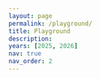 ```yaml
---
layout: page
permalink: /playground/
title: Playground
description:
years: [2025, 2026]
nav: true
nav_order: 2
---
```


<html lang="zh-CN">
<head>
    <meta charset="UTF-8">
    <meta name="viewport" content="width=device-width, initial-scale=1.0">
    <style>
        .ai-model-showcase * {
            margin: 0;
            padding: 0;
            box-sizing: border-box;
        }

        .ai-model-showcase-body {
            font-family: -apple-system, BlinkMacSystemFont, 'Segoe UI', Roboto, 'Helvetica Neue', Arial, sans-serif;
            background: #ffffff;
            min-height: 100vh;
            padding: 20px;
        }

        .ai-model-showcase-container {
            max-width: 1200px;
            margin: 0 auto;
        }

        .ai-model-showcase-page-title {
            text-align: center;
            color: #2d3748;
            font-size: 2rem;
            font-weight: 700;
            margin-bottom: 2rem;
        }

        .ai-model-showcase-cards-grid {
            display: flex;
            flex-direction: column;
            gap: 1.5rem;
            max-width: 800px;
            margin: 0 auto;
        }

        .ai-model-showcase-card {
            background: white;
            border-radius: 12px;
            box-shadow: 0 4px 12px rgba(0, 0, 0, 0.1);
            padding: 16px;
            display: flex;
            align-items: flex-start;
            gap: 16px;
            transition: all 0.3s ease;
            position: relative;
            overflow: hidden;
            border: 1px solid #e2e8f0;
        }

        .ai-model-showcase-card::before {
            content: '';
            position: absolute;
            top: 0;
            left: 0;
            right: 0;
            height: 4px;
            background: linear-gradient(90deg, #667eea, #764ba2);
        }

        .ai-model-showcase-card:hover {
            transform: translateY(-2px);
            box-shadow: 0 8px 20px rgba(0, 0, 0, 0.15);
        }

        .ai-model-showcase-avatar {
            width: 60px;
            height: 60px;
            border-radius: 8px;
            object-fit: cover;
            border: 2px solid #f0f0f0;
            flex-shrink: 0;
        }

        .ai-model-showcase-card-content {
            flex: 1;
            min-width: 0;
        }

        .ai-model-showcase-model-name {
            font-size: 1.25rem;
            font-weight: 700;
            color: #2d3748;
            margin-bottom: 8px;
            line-height: 1.3;
        }

        .ai-model-showcase-model-description {
            color: #4a5568;
            line-height: 1.5;
            margin-bottom: 12px;
            font-size: 0.9rem;
        }

        .ai-model-showcase-links-container {
            display: flex;
            flex-wrap: wrap;
            gap: 8px;
        }

        .ai-model-showcase-badge {
            display: inline-flex;
            align-items: center;
            gap: 6px;
            padding: 6px 12px;
            background-color: #e2e8f0;
            color: #4a5568;
            text-decoration: none;
            border-radius: 20px;
            font-size: 0.85rem;
            font-weight: 500;
            transition: all 0.2s ease;
            border: 1px solid transparent;
        }

        .ai-model-showcase-badge:hover {
            background-color: #cbd5e0;
            color: #2d3748;
            transform: translateY(-1px);
            box-shadow: 0 2px 8px rgba(0,0,0,0.1);
        }

        .ai-model-showcase-badge.ai-model-showcase-demo {
            background-color: #e6fffa;
            color: #234e52;
            border-color: #81e6d9;
        }

        .ai-model-showcase-badge.ai-model-showcase-demo:hover {
            background-color: #b2f5ea;
        }

        .ai-model-showcase-badge.ai-model-showcase-github {
            background-color: #f7fafc;
            color: #2d3748;
            border-color: #e2e8f0;
        }

        .ai-model-showcase-badge.ai-model-showcase-github:hover {
            background-color: #edf2f7;
        }

        .ai-model-showcase-badge.ai-model-showcase-huggingface {
            background-color: #fef5e7;
            color: #744210;
            border-color: #f6e05e;
        }

        .ai-model-showcase-badge.ai-model-showcase-huggingface:hover {
            background-color: #faf089;
        }

        .ai-model-showcase-icon {
            width: 16px;
            height: 16px;
        }

        .ai-model-showcase-open-source-badge {
            position: absolute;
            top: 12px;
            left: 12px;
            background: linear-gradient(135deg, #48bb78, #38a169);
            color: white;
            padding: 4px 8px;
            border-radius: 6px;
            font-size: 0.75rem;
            font-weight: 600;
            box-shadow: 0 2px 4px rgba(72, 187, 120, 0.3);
            z-index: 10;
        }

        @media (max-width: 768px) {
            .ai-model-showcase-card {
                flex-direction: column;
                text-align: center;
            }

            .ai-model-showcase-avatar {
                align-self: center;
            }
        }
    </style>
</head>
<body class="ai-model-showcase-body">
    <div class="ai-model-showcase-container">

        <div class="ai-model-showcase-cards-grid">
            <!-- 模型卡片 1 -->
            <div class="ai-model-showcase-card">
                <div class="ai-model-showcase-open-source-badge">Open Source</div>
                <img src="https://cdn-1.webcatalog.io/catalog/discord-bot-list/discord-bot-list-icon-filled-256.png?v=1714774149420" alt="GPT-4 Avatar" class="ai-model-showcase-avatar">
                <div class="ai-model-showcase-card-content">
                    <h2 class="ai-model-showcase-model-name">Image Generation: Janus-4o</h2>
                    <p class="ai-model-showcase-model-description">
                        Janus-4o is a multimodal model that can generate high-quality images from text or from text and images, trained on just 91K samples made by GPT-4o.
                    </p>
                    <div class="ai-model-showcase-links-container">
                        <a href="https://huggingface.co/spaces/akhaliq/Janus-4o-7B" class="ai-model-showcase-badge ai-model-showcase-demo">
                            <svg class="ai-model-showcase-icon" viewBox="0 0 24 24" fill="currentColor">
                                <path d="M12 2L2 7v10c0 5.55 3.84 9.95 9 11 5.16-1.05 9-5.45 9-11V7l-10-5z"/>
                            </svg>
                            Try Online
                        </a>
                        <a href="https://github.com/FreedomIntelligence/ShareGPT-4o-Image" class="ai-model-showcase-badge ai-model-showcase-github">
                            <svg class="ai-model-showcase-icon" viewBox="0 0 24 24" fill="currentColor">
                                <path d="M12 0c-6.626 0-12 5.373-12 12 0 5.302 3.438 9.8 8.207 11.387.599.111.793-.261.793-.577v-2.234c-3.338.726-4.033-1.416-4.033-1.416-.546-1.387-1.333-1.756-1.333-1.756-1.089-.745.083-.729.083-.729 1.205.084 1.839 1.237 1.839 1.237 1.07 1.834 2.807 1.304 3.492.997.107-.775.418-1.305.762-1.604-2.665-.305-5.467-1.334-5.467-5.931 0-1.311.469-2.381 1.236-3.221-.124-.303-.535-1.524.117-3.176 0 0 1.008-.322 3.301 1.23.957-.266 1.983-.399 3.003-.404 1.02.005 2.047.138 3.006.404 2.291-1.552 3.297-1.23 3.297-1.23.653 1.653.242 2.874.118 3.176.77.84 1.235 1.911 1.235 3.221 0 4.609-2.807 5.624-5.479 5.921.43.372.823 1.102.823 2.222v3.293c0 .319.192.694.801.576 4.765-1.589 8.199-6.086 8.199-11.386 0-6.627-5.373-12-12-12z"/>
                            </svg>
                            GitHub
                        </a>
                        <a href="https://huggingface.co/FreedomIntelligence/Janus-4o-7B" class="ai-model-showcase-badge ai-model-showcase-huggingface">
                            <svg class="ai-model-showcase-icon" viewBox="0 0 24 24" fill="currentColor">
                                <path d="M12 2.5c-5.25 0-9.5 4.25-9.5 9.5s4.25 9.5 9.5 9.5 9.5-4.25 9.5-9.5-4.25-9.5-9.5-9.5zm0 17c-4.14 0-7.5-3.36-7.5-7.5s3.36-7.5 7.5-7.5 7.5 3.36 7.5 7.5-3.36 7.5-7.5 7.5z"/>
                            </svg>
                            Model
                        </a>
                        <a href="https://huggingface.co/datasets/FreedomIntelligence/ShareGPT-4o-Image" class="ai-model-showcase-badge ai-model-showcase-huggingface">
                            <svg class="ai-model-showcase-icon" viewBox="0 0 24 24" fill="currentColor">
                                <path d="M12 2.5c-5.25 0-9.5 4.25-9.5 9.5s4.25 9.5 9.5 9.5 9.5-4.25 9.5-9.5-4.25-9.5-9.5-9.5zm0 17c-4.14 0-7.5-3.36-7.5-7.5s3.36-7.5 7.5-7.5 7.5 3.36 7.5 7.5-3.36 7.5-7.5 7.5z"/>
                            </svg>
                            Dataset
                        </a>
                    </div>
                </div>
            </div>

            <!-- 模型卡片 2 -->
            <div class="ai-model-showcase-card">
                <div class="ai-model-showcase-open-source-badge">Open Source</div>
                <img src="https://cdn-1.webcatalog.io/catalog/discord-bot-list/discord-bot-list-icon-filled-256.png?v=1714774149420" alt="Claude Avatar" class="ai-model-showcase-avatar">
                <div class="ai-model-showcase-card-content">
                    <h2 class="ai-model-showcase-model-name">Medical LLM: HuatuoGPT-II</h2>
                    <p class="ai-model-showcase-model-description">
                        HuatuoGPT-II uses a unified input-output format for domain adaptation and achieves top performance in Medical, even surpassing GPT-4 in some tasks.
                    </p>
                    <div class="ai-model-showcase-links-container">
                        <a href="https://www.huatuogpt.cn/" class="ai-model-showcase-badge ai-model-showcase-demo">
                            <svg class="ai-model-showcase-icon" viewBox="0 0 24 24" fill="currentColor">
                                <path d="M12 2L2 7v10c0 5.55 3.84 9.95 9 11 5.16-1.05 9-5.45 9-11V7l-10-5z"/>
                            </svg>
                            Try Online
                        </a>
                        <a href="https://github.com/FreedomIntelligence/HuatuoGPT-II" class="ai-model-showcase-badge ai-model-showcase-github">
                            <svg class="ai-model-showcase-icon" viewBox="0 0 24 24" fill="currentColor">
                                <path d="M12 0c-6.626 0-12 5.373-12 12 0 5.302 3.438 9.8 8.207 11.387.599.111.793-.261.793-.577v-2.234c-3.338.726-4.033-1.416-4.033-1.416-.546-1.387-1.333-1.756-1.333-1.756-1.089-.745.083-.729.083-.729 1.205.084 1.839 1.237 1.839 1.237 1.07 1.834 2.807 1.304 3.492.997.107-.775.418-1.305.762-1.604-2.665-.305-5.467-1.334-5.467-5.931 0-1.311.469-2.381 1.236-3.221-.124-.303-.535-1.524.117-3.176 0 0 1.008-.322 3.301 1.23.957-.266 1.983-.399 3.003-.404 1.02.005 2.047.138 3.006.404 2.291-1.552 3.297-1.23 3.297-1.30.653 1.653.242 2.874.118 3.176.77.84 1.235 1.911 1.235 3.221 0 4.609-2.807 5.624-5.479 5.921.43.372.823 1.102.823 2.222v3.293c0 .319.192.694.801.576 4.765-1.589 8.199-6.086 8.199-11.386 0-6.627-5.373-12-12-12z"/>
                            </svg>
                            GitHub
                        </a>
                        <a href="https://huggingface.co/FreedomIntelligence/HuatuoGPT2-34B" class="ai-model-showcase-badge ai-model-showcase-huggingface">
                            <svg class="ai-model-showcase-icon" viewBox="0 0 24 24" fill="currentColor">
                                <path d="M12 2.5c-5.25 0-9.5 4.25-9.5 9.5s4.25 9.5 9.5 9.5 9.5-4.25 9.5-9.5-4.25-9.5-9.5-9.5zm0 17c-4.14 0-7.5-3.36-7.5-7.5s3.36-7.5 7.5-7.5 7.5 3.36 7.5 7.5-3.36 7.5-7.5 7.5z"/>
                            </svg>
                            Model
                        </a>
                    </div>
                </div>
            </div>

        </div>
    </div>
</body>
</html>
